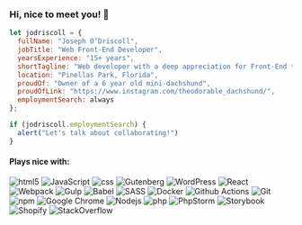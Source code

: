 ### Hi, nice to meet you! 👋

```js
let jodriscoll = {
  fullName: "Joseph O’Driscoll",
  jobTitle: "Web Front-End Developer",
  yearsExperience: "15+ years",
  shortTagline: "Web developer with a deep appreciation for Front-End technologies",
  location: "Pinellas Park, Florida",
  proudOf: "Owner of a 6 year old mini-dachshund",
  proudOfLink: "https://www.instagram.com/theodorable_dachshund/",
  employmentSearch: always
};

if (jodriscoll.employmentSearch) {
  alert("Let's talk about collaborating!")
}
```

#### Plays nice with:
<p>
  <img alt="html5" src="https://img.shields.io/badge/-HTML5-E34F26?style=flat-square&logo=html5&logoColor=white" />
  <img alt="JavaScript" src="https://img.shields.io/badge/-JavaScript-F7DF1E?style=flat-square&logo=javascript&logoColor=black" />
  <img alt="css" src="https://img.shields.io/badge/-CSS-1572B6?style=flat-square&logo=css3&logoColor=white" />
  <img alt="Gutenberg" src="https://img.shields.io/badge/-Gutenberg-000?style=flat-square&logo=gutenberg&logoColor=white" />
  <img alt="WordPress" src="https://img.shields.io/badge/-WordPress-21759B?style=flat-square&logo=wordpress&logoColor=white" />
  <img alt="React" src="https://img.shields.io/badge/-React-45b8d8?style=flat-square&logo=react&logoColor=white" />
  <img alt="Webpack" src="https://img.shields.io/badge/-Webpack-8DD6F9?style=flat-square&logo=webpack&logoColor=black" />
  <img alt="Gulp" src="https://img.shields.io/badge/-Gulp-E34F26?style=flat-square&logo=gulp&logoColor=white" />
  <img alt="Babel" src="https://img.shields.io/badge/-Babel-F9DC3E?style=flat-square&logo=babel&logoColor=black" />
  <img alt="SASS" src="https://img.shields.io/badge/-SCSS-DD3A0A?style=flat-square&logo=sass&logoColor=white" />
  <img alt="Docker" src="https://img.shields.io/badge/-Docker-46a2f1?style=flat-square&logo=docker&logoColor=white" />
  <img alt="Github Actions" src="https://img.shields.io/badge/-Github_Actions-2088FF?style=flat-square&logo=github-actions&logoColor=white" />
  <img alt="Git" src="https://img.shields.io/badge/-Git-F05032?style=flat-square&logo=git&logoColor=white" />
  <img alt="npm" src="https://img.shields.io/badge/-npm-CB3837?style=flat-square&logo=npm&logoColor=white" />
  <img alt="Google Chrome" src="https://img.shields.io/badge/-Chrome-90EE90?style=flat-square&logo=googlechrome&logoColor=white" />
  <img alt="Nodejs" src="https://img.shields.io/badge/-Node.js-43853d?style=flat-square&logo=nodedotjs&logoColor=white" />
  <img alt="php" src="https://img.shields.io/badge/-PHP-777BB4?style=flat-square&logo=php&logoColor=white" />
  <img alt="PhpStorm" src="https://img.shields.io/badge/-PhpStorm-000000?style=flat-square&logo=PhpStorm&logoColor=white" />
  <img alt="Storybook" src="https://img.shields.io/badge/-Storybook-FF4785?style=flat-square&logo=storybook&logoColor=white" />
  <img alt="Shopify" src="https://img.shields.io/badge/-Shopify-7AB55C?style=flat-square&logo=shopify&logoColor=white" />
  <img alt="StackOverflow" src="https://img.shields.io/badge/-Stack Overflow-F58025?style=flat-square&logo=stackoverflow&logoColor=white" />
</p>
